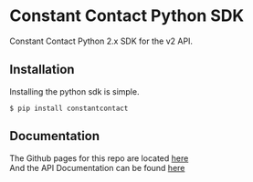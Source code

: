 Constant Contact Python SDK
===========================

Constant Contact Python 2.x SDK for the v2 API.

## Installation

Installing the python sdk is simple.

```
$ pip install constantcontact
```

## Documentation

The Github pages for this repo are located [here](http://magellantoo.github.io/ctct-python-sdk/)  
And the API Documentation can be found [here](http://developer.constantcontact.com/docs/developer-guides/api-documentation-index.html)
